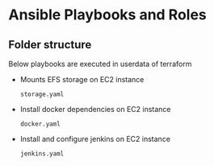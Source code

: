 # Ansible Playbooks and Roles

## Folder structure

Below playbooks are executed in userdata of terraform

- Mounts EFS storage on EC2 instance

    ```storage.yaml```

- Install docker dependencies on EC2 instance

    ```docker.yaml```

- Install and configure jenkins on EC2 instance

    ```jenkins.yaml```